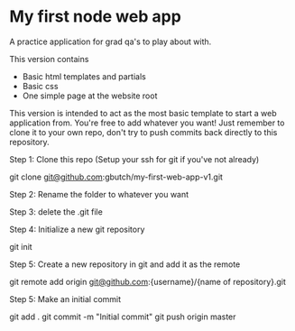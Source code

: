 # My first node web app
A practice application for grad qa's to play about with.

This version contains
- Basic html templates and partials
- Basic css
- One simple page at the website root

This version is intended to act as the most basic template to start a web application from. You're free to add whatever
you want! Just remember to clone it to your own repo, don't try to push commits back directly to this repository.

Step 1: Clone this repo (Setup your ssh for git if you've not already)

git clone git@github.com:gbutch/my-first-web-app-v1.git

Step 2: Rename the folder to whatever you want

Step 3: delete the .git file

Step 4: Initialize a new git repository

git init

Step 5: Create a new repository in git and add it as the remote

git remote add origin git@github.com:{username}/{name of repository}.git

Step 5: Make an initial commit

git add .
git commit -m "Initial commit"
git push origin master



